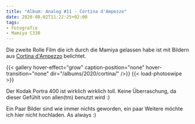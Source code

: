 ```yaml
---
title: "Album: Analog #11 - Cortina d'Ampezzo"
date: 2020-08-02T11:22:25+02:00
tags:
- Fotografie
- Mamiya C330
---
```


Die zweite Rolle Film die ich durch die Mamiya gelassen habe ist mit Bildern
aus [Cortina
d'Ampezzo](https://de.wikipedia.org/wiki/Cortina_d%E2%80%99Ampezzo)
belichtet.

<!--more-->

{{< gallery hover-effect="grow" caption-position="none" hover-transition="none" dir="/albums/2020/cortina/" />}}
{{< load-photoswipe >}}

Der Kodak Portra 400 ist wirklich wirklich toll. Keine Überraschung, da
dieser Gefühlt von allen(tm) benutzt wird :)

Ein Paar Bilder sind wie immer nichts geworden, ein paar Weitere möchte ich
hier nicht hochladen. As always :)
